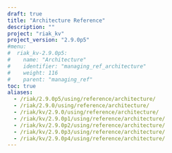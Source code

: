 ```yaml
---
draft: true
title: "Architecture Reference"
description: ""
project: "riak_kv"
project_version: "2.9.0p5"
#menu:
#  riak_kv-2.9.0p5:
#    name: "Architecture"
#    identifier: "managing_ref_architecture"
#    weight: 116
#    parent: "managing_ref"
toc: true
aliases:
  - /riak/2.9.0p5/using/reference/architecture/
  - /riak/2.9.0/using/reference/architecture/
  - /riak/kv/2.9.0/using/reference/architecture/
  - /riak/kv/2.9.0p1/using/reference/architecture/
  - /riak/kv/2.9.0p2/using/reference/architecture/
  - /riak/kv/2.9.0p3/using/reference/architecture/
  - /riak/kv/2.9.0p4/using/reference/architecture/
---
```


<!-- TODO: Content -->
